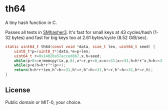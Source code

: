# th64

A tiny hash function in C.

Passes all tests in [SMhasher3](https://gitlab.com/fwojcik/smhasher3).
It's fast for small keys at 43 cycles/hash (1-32 bytes) and fast for big keys too at 2.61 bytes/cycle (8.52 GiB/sec). 

```c
static uint64_t th64(const void *data, size_t len, uint64_t seed) {
    uint8_t*p=(uint8_t*)data,*e=p+len;
    uint64_t r=0x14020a57acced8b7,x,h=seed;
    while(p+8<=e)memcpy(&x,p,8),x*=r,p+=8,x=x<<31|x>>33,h=h*r^x,h=h<<31|h>>33;
    while(p<e)h=h*r^*(p++);
    return(h=h*r+len,h^=h>>31,h*=r,h^=h>>31,h*=r,h^=h>>31,h*=r,h);
}
```

## License

Public domain or MIT-0, your choice.
